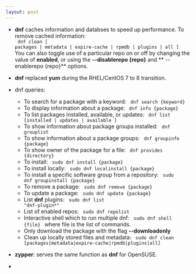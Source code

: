 ```yaml
---
layout: post
---
```

- **dnf** caches information and databses to speed up performance. To remove cached information: <br>
<code> dnf clean [ packages | metadata | expire-cache | rpmdb | plugins | all ] </code> <br>
You can also toggle use of a particular repo on or off by changing the value of **enabled**, or using the **--disablerepo {repo}** and ** --enablerepo {repo}** options. <br>
- **dnf** replaced **yum** during the RHEL/CentOS 7 to 8 transition. 
- dnf queries: 
    - To search for a package with a keyword: <code> dnf search {keyword} </code>
    - To display information about a package: <code> dnf info {package} </code>
    - To list packages installed, available, or updates: <code> dnf list [installed | updates | available ] </code>
    - To show information about package groups installed: <code> dnf grouplist </code>
    - To show information about a package groups: <code> dnf groupinfo {package} </code>
    - To show owner of the package for a file: <code> dnf provides {directory} </code>
    - To install: <code> sudo dnf install {package} </code>
    - To install locally: <code> sudo dnf localinstall {package} </code>
    - To install a specific software group from a repository: <code> sudo dnf groupinstall {package} </code>
    - To remove a package: <code> sudo dnf remove {package} </code>
    - To update a package: <code> sudo dnf update {package} </code>
    - List **dnf** plugins: <code> sudo dnf list "dnf-plugin*" </code>
    - List of enabled repos: <code> sudo dnf repolist </code>
    - Interactive shell which to run multiple dnf: <code> sudo dnf shell {file} </code> where file is the list of commands.
    - Only download the package with the flag **--downloadonly**
    - Clean up locally stored files and metadata: <code> sudo dnf clean [packages|metadata|expire-cache|rpmdb|plugins|all] </code>

- **zypper**: serves the same function as **dnf** for OpenSUSE. 
- 